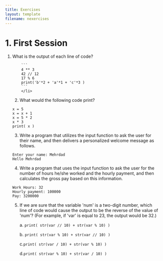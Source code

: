 ```yaml
---
title: Exercises
layout: template
filename: nexercises
--- 
```


# 1. First Session

<ol>
      <li> What is the output of each line of code? 

        ```
        4 ** 3
        42 // 12
        17 % 6
        print('b'*2 + 'a'*1 + 'c'*3 )
        ```
        </li>

2. What would the following code print?

```
x = 5
x = x + 1
x = 5 * 2
x * 3
print( x )
```

3. Write a program that utilizes the input function to ask the user for their name, and then delivers a personalized welcome message as follows.

```
Enter your name: Mehrdad
Hello Mehrdad
```

4. Write a program that uses the input function to ask the user for the number of hours he/she worked and the hourly payment, and then calculates the gross pay based on this information.

```
Work Hours: 32
Hourly payment: 100000
Pay: 3200000
```
5. If we are sure that the variable 'num' is a two-digit number, which line of code would cause the output to be the reverse of the value of 'num'? (For example, if 'var' is equal to 23, the output would be 32.)

    a. `print( str(var // 10) + str(var % 10) )`
  
    b. `print( str(var % 10) + str(var // 10) )`
  
    c.`print( str(var / 10) + str(var % 10) )` 
  
    d.`print( str(var % 10) + str(var / 10) )`
